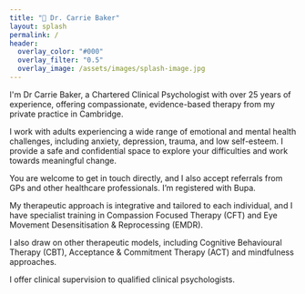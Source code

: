 ```yaml
---
title: "🌿 Dr. Carrie Baker"
layout: splash
permalink: /
header:
  overlay_color: "#000"
  overlay_filter: "0.5"
  overlay_image: /assets/images/splash-image.jpg
---
```


I'm Dr Carrie Baker, a Chartered Clinical Psychologist with over 25 years of experience, offering compassionate, evidence-based therapy from my private practice in Cambridge.

I work with adults experiencing a wide range of emotional and mental health challenges, including anxiety, depression, trauma, and low self-esteem. I provide a safe and confidential space to explore your difficulties and work towards meaningful change.

You are welcome to get in touch directly, and I also accept referrals from GPs and other healthcare professionals. I’m registered with Bupa.

My therapeutic approach is integrative and tailored to each individual, and I have specialist training in Compassion Focused Therapy (CFT) and Eye Movement Desensitisation & Reprocessing (EMDR).

I also draw on other therapeutic models, including Cognitive Behavioural Therapy (CBT), Acceptance & Commitment Therapy (ACT) and mindfulness approaches.

I offer clinical supervision to qualified clinical psychologists.

